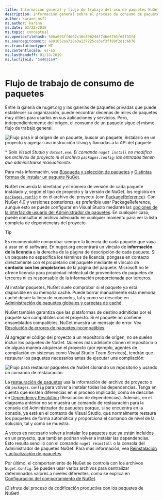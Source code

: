 ```yaml
---
title: Información general y flujo de trabajo del uso de paquetes NuGet
description: Información general sobre el proceso de consumo de paquetes de NuGet en un proyecto, con vínculos a otras partes específicas del proceso.
author: karann-msft
ms.author: karann
ms.date: 03/22/2018
ms.topic: conceptual
ms.openlocfilehash: 506a093ff4d62c10c896246f746e6765f64f33f4
ms.sourcegitcommit: a801052aa728a3a137225ca3ef3ff89f2d1c6b76
ms.translationtype: HT
ms.contentlocale: es-ES
ms.lasthandoff: 01/18/2019
ms.locfileid: "54403169"
---
```

# <a name="package-consumption-workflow"></a>Flujo de trabajo de consumo de paquetes

Entre la galería de nuget.org y las galerías de paquetes privadas que puede establecer su organización, puede encontrar decenas de miles de paquetes muy útiles para usarlos en sus aplicaciones y servicios. Pero, independientemente del origen, el consumo de un paquete sigue el mismo flujo de trabajo general.

![Flujo para ir al origen de un paquete, buscar un paquete, instalarlo en un proyecto y agregar una instrucción Using y llamadas a la API del paquete](media/Overview-01-GeneralFlow.png)

\* Solo _Visual Studio y `dotnet.exe`. El comando `nuget install` no modifica los archivos de proyecto ni el archivo `packages.config`; las entradas tienen que administrarse manualmente._

Para más información, vea [Búsqueda y selección de paquetes](../consume-packages/finding-and-choosing-packages.md) y [Distintas formas de instalar un paquete NuGet](ways-to-install-a-package.md).

NuGet recuerda la identidad y el número de versión de cada paquete instalado y, según el tipo de proyecto y la versión de NuGet, los registra en [`packages.config`](../reference/packages-config.md) o en el archivo del proyecto (con [PackageReference](../consume-packages/package-references-in-project-files.md)). Con NuGet 4.0 y versiones posteriores, es preferible usar PackageReference, aunque esto se puede configurar en Visual Studio mediante las [opciones de la interfaz de usuario del Administrador de paquetes](../tools/package-manager-ui.md). En cualquier caso, puede consultar el archivo adecuado en cualquier momento para ver la lista completa de dependencias del proyecto.

> [!Tip]
> Es recomendable comprobar siempre la licencia de cada paquete que vaya a usar en el software. En nuget.org encontrará un vínculo de **información de la licencia** a la derecha de la página de descripción de cada paquete. Si un paquete no especifica los términos de licencia, póngase en contacto directamente con el propietario del paquete mediante el vínculo de **contacto con los propietarios** de la página del paquete. Microsoft no le ofrece licencia para propiedad intelectual de proveedores de paquetes de terceros ni es responsable de la información proporcionada por terceros.

Al instalar paquetes, NuGet suele comprobar si el paquete ya está disponible en su memoria caché. Puede borrar manualmente esta memoria caché desde la línea de comandos, tal y como se describe en [Administración de paquetes globales y carpetas de caché](../consume-packages/managing-the-global-packages-and-cache-folders.md).

NuGet también garantiza que las plataformas de destino admitidas por el paquete son compatibles con el proyecto. Si el paquete no contiene ensamblados compatibles, NuGet muestra un mensaje de error. Vea [Resolución de errores de paquetes incompatibles](dependency-resolution.md#resolving-incompatible-package-errors).

Al agregar el código del proyecto a un repositorio de origen, no se suelen incluir los paquetes de NuGet. Quienes más adelante clonen el repositorio o de alguna manera adquieran el proyecto (por ejemplo, agentes de compilación en sistemas como Visual Studio Team Services), tendrán que restaurar los paquetes necesarios antes de ejecutar una compilación:

![Flujo para restaurar paquetes de NuGet clonando un repositorio y usando un comando de restauración](media/Overview-02-RestoreFlow.png)

La [restauración de paquetes](../consume-packages/package-restore.md) usa la información del archivo de proyecto o de `packages.config` para volver a instalar todas las dependencias. Tenga en cuenta que existen diferencias en el proceso implicado, como se describe en [Dependency Resolution](../consume-packages/dependency-resolution.md) (Resolución de dependencias). Además, en el diagrama anterior no se muestra un comando de restauración para la consola del Administrador de paquetes porque, si se encuentra en la consola, ya está en el contexto de Visual Studio, que normalmente restaura los paquetes de forma automática y proporciona el comando de nivel de la solución, tal y como se muestra.

A veces es necesario volver a instalar los paquetes que ya están incluidos en un proyecto, que también podrían volver a instalar las dependencias. Esto resulta sencillo con el comando `nuget reinstall` o la consola del Administrador de paquetes NuGet. Para más información, vea [Reinstalación y actualización de paquetes](../consume-packages/reinstalling-and-updating-packages.md).

Por último, el comportamiento de NuGet se controla con los archivos `Nuget.Config`. Se pueden usar varios archivos para centralizar determinados valores a niveles diferentes, como se explica en [Configuración del comportamiento de NuGet](../consume-packages/configuring-nuget-behavior.md).

¡Disfrute del proceso de codificación productiva con los paquetes de NuGet!

